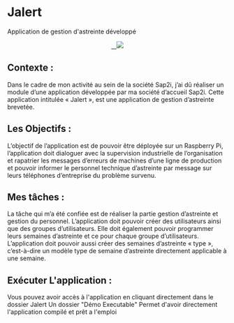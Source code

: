 # Jalert
Application de gestion d'astreinte développé

<div style="text-align:center">
  <a href="http://codecombat.com/">
    <img src ="https://img4.hostingpics.net/pics/259399PrtScrcapture.jpg" />
  </a>
</div>


## Contexte : 

Dans le cadre de mon activité au sein de la société Sap2i, j’ai dû réaliser un module d’une application développée par ma société d’accueil Sap2i. Cette application intitulée « Jalert », est une application de gestion d’astreinte brevetée. 


## Les Objectifs :

L’objectif de l’application est de pouvoir être déployée sur un Raspberry Pi, l’application doit dialoguer avec la supervision industrielle de l’organisation et rapatrier les messages d’erreurs de machines d’une ligne de production et pouvoir informer le personnel technique d’astreinte par message sur leurs téléphones d’entreprise du problème survenu. 


## Mes tâches :

La tâche qui m’a été confiée est de réaliser la partie gestion d’astreinte et gestion du personnel. L’application doit pouvoir créer des utilisateurs ainsi que des groupes d’utilisateurs. Elle doit également pouvoir programmer leurs semaines d’astreinte et ce pour chaque groupe d’utilisateurs. L’application doit pouvoir aussi créer des semaines d’astreinte « type », c’est-à-dire un modèle type de semaine d’astreinte directement applicable à une semaine.

## Exécuter L'application :
Vous pouvez avoir accès à l'application en cliquant directement dans le dossier Jalert 
Un dossier "Démo Executable" Permet d'avoir directement l'application compilé et prêt a l'emploi
